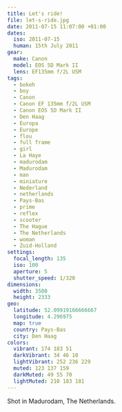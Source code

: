 ```yaml
---
title: Let's ride!
file: let-s-ride.jpg
date: 2011-07-15 11:07:00 +01:00
dates:
  iso: 2011-07-15
  human: 15th July 2011
gear:
  make: Canon
  model: EOS 5D Mark II
  lens: EF135mm f/2L USM
tags:
  - bokeh
  - boy
  - Canon
  - Canon EF 135mm f/2L USM
  - Canon EOS 5D Mark II
  - Den Haag
  - Europa
  - Europe
  - flou
  - full frame
  - girl
  - La Haye
  - madurodam
  - Madurodam
  - man
  - miniature
  - Nederland
  - netherlands
  - Pays-Bas
  - prime
  - reflex
  - scooter
  - The Hague
  - The Netherlands
  - woman
  - Zuid-Holland
settings:
  focal_length: 135
  iso: 100
  aperture: 5
  shutter_speed: 1/320
dimensions:
  width: 3500
  height: 2333
geo:
  latitude: 52.09919166666667
  longitude: 4.296975
  map: true
  country: Pays-Bas
  city: Den Haag
colors:
  vibrant: 174 183 51
  darkVibrant: 34 46 10
  lightVibrant: 252 236 229
  muted: 123 137 159
  darkMuted: 49 55 70
  lightMuted: 210 183 181
---
```


Shot in Madurodam, The Netherlands.
